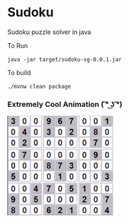 # Sudoku
Sudoku puzzle solver in java

To Run
```
java -jar target/sudoku-sg-0.0.1.jar
```

To build
```shell
./mvnw clean package
```

### Extremely Cool Animation ( ͡° ͜ʖ ͡°)


![Animation](https://github.com/saurabhg27/sudoku/raw/master/sudoku_anim.gif)
